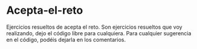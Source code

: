 # Acepta-el-reto
Ejercicios resueltos de acepta el reto.
Son ejercicios resueltos que voy realizando, dejo el código libre para cualquiera.
Para cualquier sugerencia en el código, podéis dejarla en los comentarios.
